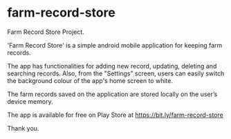 # farm-record-store
Farm Record Store Project.

'Farm Record Store' is a simple android mobile application for keeping farm records. 

The app has functionalities for adding new record, updating, deleting and searching records. 
Also, from the "Settings" screen, users can easily switch the background colour of the app's home screen to white.

The farm records saved on the application are stored locally on the user’s device memory. 

The app is available for free on Play Store at https://bit.ly/farm-record-store

Thank you.
